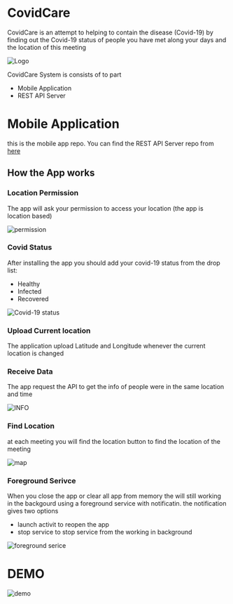 # CovidCare
CovidCare is an attempt to helping to contain the disease (Covid-19) by finding out the Covid-19 status of people you have met along your days and the location of this meeting

![Logo](https://github.com/DiaaZiada/CovidCare-AndroidApp/blob/master/images/Screenshot%20from%202020-12-08%2015-04-29.png)

CovidCare System is consists of to part
* Mobile Application
* REST API Server
# Mobile Application 
this is the mobile app repo. You can find the REST API Server repo from [here](https://github.com/DiaaZiada/CovidCare-Server)

## How the App works 
### Location Permission
The app will ask your permission to access your location (the app is location based)

![permission](https://github.com/DiaaZiada/CovidCare-AndroidApp/blob/master/images/Screenshot_2020-12-08-15-42-12-635_com.google.android.packageinstaller.jpg)

### Covid Status
After installing the app you should add  your covid-19 status from the drop list:
* Healthy
* Infected
* Recovered

![Covid-19 status](https://github.com/DiaaZiada/CovidCare-AndroidApp/blob/master/images/Screenshot_2020-12-08-15-01-53-702_com.example.covidcare.jpg)

### Upload Current location
The application upload Latitude and Longitude whenever the current location is changed 
### Receive Data
The app request the API to get the info of people were in the same location and time

![INFO](https://github.com/DiaaZiada/CovidCare-AndroidApp/blob/master/images/Screenshot_2020-12-08-15-01-44-173_com.example.covidcare.jpg)

### Find Location
at each meeting you will find the location button to find the location of the meeting 

![map](https://github.com/DiaaZiada/CovidCare-AndroidApp/blob/master/images/Screenshot_2020-12-08-15-02-06-101_com.example.covidcare.jpg)

### Foreground Serivce
When you close the app or clear all app from memory the will still working in the backgourd using a foreground service with notificatin.
the notification gives two options 
* launch activit to reopen the app
* stop service to stop service from the working in background

![foreground serice](https://github.com/DiaaZiada/CovidCare-AndroidApp/blob/master/images/IMG_20201208_155519.jpg)


# DEMO
![demo](https://github.com/DiaaZiada/CovidCare-AndroidApp/blob/master/images/gifout.gif)





